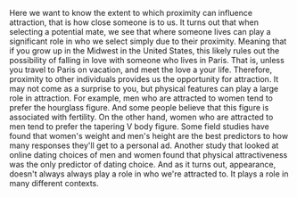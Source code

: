 Here we want to know the extent to which proximity can influence attraction,
that is how close someone is to us. It turns out that when selecting a
potential mate, we see that where someone lives can play a significant role in
who we select simply due to their proximity. Meaning that if you grow up in the
Midwest in the United States, this likely rules out the possibility of falling
in love with someone who lives in Paris. That is, unless you travel to Paris on
vacation, and meet the love a your life. Therefore, proximity to other
individuals provides us the opportunity for attraction. It may not come as a
surprise to you, but physical features can play a large role in attraction. For
example, men who are attracted to women tend to prefer the hourglass figure.
And some people believe that this figure is associated with fertility. On the
other hand, women who are attracted to men tend to prefer the tapering V body
figure. Some field studies have found that women's weight and men's height are
the best predictors to how many responses they'll get to a personal ad. Another
study that looked at online dating choices of men and women found that physical
attractiveness was the only predictor of dating choice. And as it turns out,
appearance, doesn't always always play a role in who we're attracted to. It
plays a role in many different contexts.
